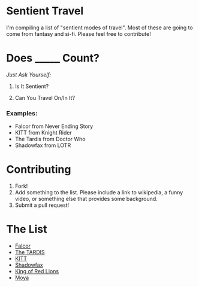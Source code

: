 Sentient Travel
===============

I'm compiling a list of "sentient modes of travel". Most of these are going to come from fantasy and si-fi. Please feel free to contribute!

Does _____ Count?
=================

*Just Ask Yourself:*

1. Is It Sentient?

2. Can You Travel On/In It?

### Examples:

* Falcor from Never Ending Story
* KITT from Knight Rider
* The Tardis from Doctor Who
* Shadowfax from LOTR

Contributing
============

1. Fork!
2. Add something to the list. Please include a link to wikipedia, a funny video, or something else that provides some background.
3. Submit a pull request!

# The List

* [Falcor](https://www.youtube.com/watch?v=ZWnW-OuggoE)
* [The TARDIS](http://tardis.wikia.com/wiki/TARDIS)
* [KITT](https://en.wikipedia.org/wiki/KITT)
* [Shadowfax](https://www.youtube.com/watch?v=-_WrJyp-WYI)
* [King of Red Lions](http://zelda.wikia.com/wiki/King_of_Red_Lions)
* [Moya](http://farscape.wikia.com/wiki/Moya)
